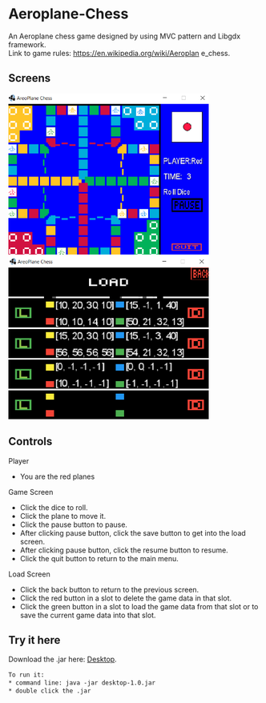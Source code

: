# Aeroplane-Chess
An Aeroplane chess game designed by using MVC pattern and Libgdx framework.<br>
Link to game rules: https://en.wikipedia.org/wiki/Aeroplan
e_chess.<br>

## Screens
<img src = "images/GameScreen.png" width = 400>
<img src = "images/LoadScreen.png" width = 400>

## Controls
Player
* You are the red planes

Game Screen
* Click the dice to roll.
* Click the plane to move it.
* Click the pause button to pause.
* After clicking pause button, click the save button to get into the load screen.
* After clicking pause button, click the resume button to resume.
* Click the quit button to return to the main menu.

Load Screen
* Click the back button to return to the previous screen.
* Click the red button in a slot to delete the game data in that slot.
* Click the green button in a slot to load the game data from that slot or to save the current game data into that slot.


## Try it here 
Download the .jar here: [Desktop](out/artifacts/AreoPlane_jar/desktop-1.0.jar).<br>
```
To run it:
* command line: java -jar desktop-1.0.jar
* double click the .jar
```
